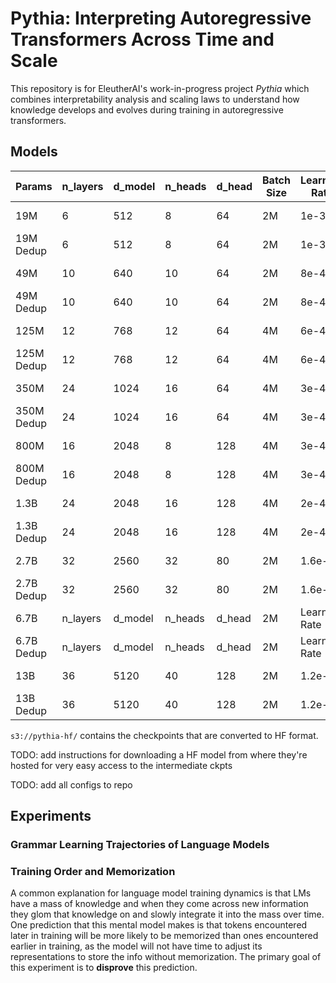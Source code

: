 # Pythia: Interpreting Autoregressive Transformers Across Time and Scale

This repository is for EleutherAI's work-in-progress project *Pythia* which combines interpretability analysis and scaling laws to understand how knowledge develops and evolves during training in autoregressive transformers.

## Models

| Params      | n_layers |d_model      | n_heads |d_head      | Batch Size |Learning Rate| Checkpoints | Evaluations|
| ----------- | -------- |------------ | ------- |----------- | ---------- |------------ | ---------- | --------------- |
| 19M         | 6        | 512         | 8       | 64         | 2M         | 1e-3        | ---------- | --------------- |
| 19M Dedup   | 6        | 512         | 8       | 64         | 2M         | 1e-3        | ---------- | --------------- |
| 49M         | 10       | 640         | 10      | 64         | 2M         | 8e-4        | ---------- | --------------- |
| 49M Dedup   | 10       | 640         | 10      | 64         | 2M         | 8e-4        | ---------- | --------------- |
| 125M        | 12       | 768         | 12      | 64         | 4M         | 6e-4        | ---------- | --------------- |
| 125M Dedup  | 12       | 768         | 12      | 64         | 4M         | 6e-4        | ---------- | --------------- |
| 350M        | 24       | 1024        | 16      | 64         | 4M         | 3e-4        | ---------- | --------------- |
| 350M Dedup  | 24       | 1024        | 16      | 64         | 4M         | 3e-4        | ---------- | --------------- |
| 800M        | 16       | 2048        | 8       | 128        | 4M         | 3e-4        | ---------- | --------------- |
| 800M Dedup  | 16       | 2048        | 8       | 128        | 4M         | 3e-4        | ---------- | --------------- |
| 1.3B        | 24       | 2048        | 16      | 128        | 4M         | 2e-4        | ---------- | --------------- |
| 1.3B Dedup  | 24       | 2048        | 16      | 128        | 4M         | 2e-4        | ---------- | --------------- |
| 2.7B        | 32       | 2560        | 32      | 80         | 2M         | 1.6e-4      | ---------- | --------------- |
| 2.7B Dedup  | 32       | 2560        | 32      | 80         | 2M         | 1.6e-4      | ---------- | --------------- |
| 6.7B        | n_layers |d_model      | n_heads |d_head      | 2M         |Learning Rate| ---------- | --------------- |
| 6.7B Dedup  | n_layers |d_model      | n_heads |d_head      | 2M         |Learning Rate| ---------- | --------------- |
| 13B         | 36       | 5120        | 40      | 128        | 2M         |1.2e-4       | ---------- | --------------- |
| 13B Dedup   | 36       | 5120        | 40      | 128        | 2M         |1.2e-4       | ---------- | --------------- |


`s3://pythia-hf/` contains the checkpoints that are converted to HF format.


TODO: add instructions for downloading a HF model from where they're hosted for very easy access to the intermediate ckpts

TODO: add all configs to repo




## Experiments 

### Grammar Learning Trajectories of Language Models

### Training Order and Memorization

A common explanation for language model training dynamics is that LMs have a mass of knowledge and when they come across new information they glom that knowledge on and slowly integrate it into the mass over time. One prediction that this mental model makes is that tokens encountered later in training will be more likely to be memorized than ones encountered earlier in training, as the model will not have time to adjust its representations to store the info without memorization. The primary goal of this experiment is to **disprove** this prediction.
